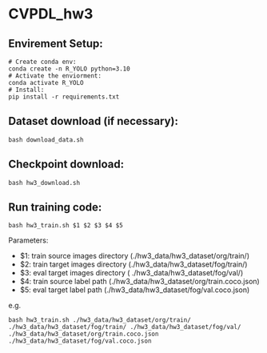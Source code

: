 # CVPDL_hw3
## Envirement Setup:
    # Create conda env:
    conda create -n R_YOLO python=3.10
    # Activate the enviorment:
    conda activate R_YOLO
    # Install:
    pip install -r requirements.txt
    
## Dataset download (if necessary):
    bash download_data.sh
    
## Checkpoint download:
    bash hw3_download.sh

## Run training code:
    bash hw3_train.sh $1 $2 $3 $4 $5
Parameters:
- $1: train source images directory (./hw3_data/hw3_dataset/org/train/)
- $2: train target images directory (./hw3_data/hw3_dataset/fog/train/)
- $3: eval target images directory ( ./hw3_data/hw3_dataset/fog/val/)
- $4: train source label path (./hw3_data/hw3_dataset/org/train.coco.json)
- $5: eval target label path (./hw3_data/hw3_dataset/fog/val.coco.json)    

e.g.
    
    bash hw3_train.sh ./hw3_data/hw3_dataset/org/train/ ./hw3_data/hw3_dataset/fog/train/ ./hw3_data/hw3_dataset/fog/val/ ./hw3_data/hw3_dataset/org/train.coco.json ./hw3_data/hw3_dataset/fog/val.coco.json

